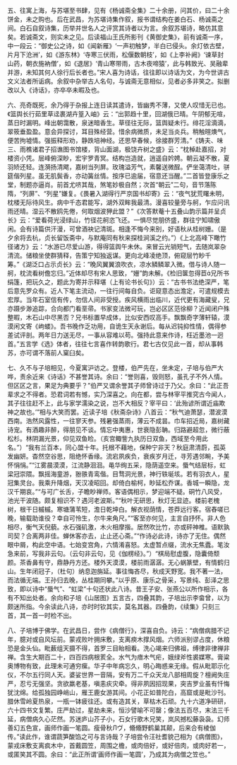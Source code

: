 <!-- { "loadSidebar": true } -->
五、往寓上海，与苏堪至书肆，见有《杨诚斋全集》二十余册，问其价，曰二十余饼金，未之购也。后在武昌，为苏堪诗集作叙，报书谓结构在姜白石、杨诚斋之间。白石自叙诗集，历举并世名人之评赏其诗者以为言。余叙苏堪诗，略仿其意矣。若诚斋文，则实未之见。后读福山王氏所影刊《黄御史集》，前有诚斋一序，中一段云：“御史公之诗，如《闻新雁》‘一声初触梦，半白已侵头。余灯依古壁，片月下沧洲’，如《游东林》‘寺寒三伏雨，松偃数朝枝’，如《上李补阙》‘谏草封山药，朝衣施衲僧’，如《退居》‘青山寒带雨，古木夜啼猿’，此与韩致光、吴融辈并游，未知其何人徐行后长者也。”宋人喜为诗话，往往即以诗话为文，为今世讲古文义法者所诟病。余叙中杂举古人名句，与诚斋无意相似，见者必多非笑之。拟删改以入《诗话》，亦卒卒未暇及也。

六、亮奇既死，余乃得于杂报上连日读其遣诗，皆幽秀不薄，又使人叹惜无已也。《篮舆长行茹里草迳裹湖卉篁入岫》云：“出郭趋十里，回湖俄已晴。午阴郁无喧，蒸日时漏明。峰出朝霭散，泉迷暗香生。草径往无际，篮舆疑未行。绯花淫滴滴，翠筱垂盈盈。意会异探讨，耳目殊经营。惜余病微质，未足当炎兵。稍触暄燠气，便苦拘墟情。强振释形劝，静跌培神经。还思早春候，徐接群芳清。”《铸夫、味三、雨樵诸君子招谯图书馆楼，背山面湖，极饶卉树之盛》云：“枕棹赴嘉招，对楼资小凭。层峰俯深眇，宏宇罗青冥。结构岂造就，逍遥自妗娉。朝云凝不散，夏羽矫还轻。连漪扬清飔，嘉树当列屏。玫瑰溢芳气，素馨送微酲。俨坐蔼清吐，骈筵偕列星。虽无肌鬓香，亦动簧丝情。按序已逾届，宿意还当醒。”二首皆登康乐之堂，制题亦逼肖。前首尤哜其哉，煞笔妙极自然；次首“朝云”二句，音节落陈隋，“列屏”、“列星”嫌复。《畏暑入湖得行严京国书却寄》云：“夜气犹荒曙未明，枕楼无际待风生。病中千态君能写，湖外双眸我最清。漫喜较量旁与舸，乍应问讯雨还晴。湿云不散鸥先倦，何取烟波狎此盟？”《次答默菴十五叠山韵示篇并呈贞长》云：“爱看荷光浸绿山，竹径花舸恣飞还。一惧尽觉朋侪盛，群往宁知啸傲闲。会有诗篇供汗漫，可曾酒袂记清斑。相逢不悔今来别，好语秋从桂树姗。（是夕余将去杭，贞长留饭斋中，与默庵同有秋来探桂涧溪之约。”）《上北高峰下瞰竹径诸方》云：“水游已尽爱山游，得得篮舆午未休。来冒云光销短气，去随岚翠杂清流。储粮坐使群猜释，告策宁知独返谋。更向北峰凌绝顶，俯窥层竹眇千筹。”《湖泛口占示贞长》云：“晚风翼翼浪吹衣，凉水鳞鳞翠入微。借与诗人随一舸，枕流看树儋忘归。”近体却尽有宋人思致，“姗”韵未解。《检旧箧忽得苣兄所书绢篷，把玩久之，题此为寄并示释堪（上有论书长句》）云：“古书书法绝深严，笔后意先罗众有。近人下笔主流动，一往行间每自负。讵窥意态出澹定，可遣规模去宏厚。当年石室信有传，勿信人间非受授。疾风横雨出临川，近代更有海藏叟，兄亦蹑步渺追踪，合向都门看垩帚。书家变法微可玩，岂必区区范徐柳？近闻闭户殊整暇，木石山中尽黑否？兄书标置早成体，比似安西叹高手。飘飘奇字薄轩辕，漠漠闲文寄《岣蝼》。吾书晚作乏功用，自诡生天永谢后。每从迟钝抑性情，偶得参差试评剖。两年日力送无尽，一事从容难以苟。强持此意来作诗，枉近墨池一迥首。”五言学《选》体者，往往七言喜作转韵歌行。君七古仅见此一首，却从事韩苏，亦可谓不落前人窠臼矣。

七、久不与子培相见，今夏寓沪访之。登楼，伯严先在，坐未定，子培与伯严大哗，责余近来《诗话》不甚誉其诗。余曰：“誉则喜，毁则怒，虽孔子不外人情。但区区之言，果足为典要乎？”伯严又谓余誉其子师曾诗过于乃父。余曰：“此正吾辈求之不得者。恐君词若有憾，实乃深喜之。向在都，尝与林宰平推究古今闻人，其子往往赶不上，此与家学濡染之说，岂不大相反？宰平曰：‘此殆谚所谓近庙欺神之故也。’”相与大笑而罢。近读子培《秋斋杂诗》八首云：“秋气迪萧瑟，潜波漠西南。浩然风露性，一往寥天参。残暑强蒸雨，薄云不成昙。巾车招近局，嘉树藏诗宠。有酒趣非醉，得朋见不谈。情忘中夷惠，世衰隐彭聃。归路避超忽，微行蔽松杉。林阴漏光景，仰见双鱼睑。（亥宫鲰訾九执历日双鱼，西域至今用此名。”）“我有兰百本，同心盟十年。托根不藉地，保种宁非天？秋庭肃清蔚，孤英发幽妍。杳然空谷思，阻绝怀香缘。流宕夙疾负，衰疾岁月迁，寻芳遇邻畹，予美怀悁悁。”“江雾晨漠漠，江流静洄洄。黾华绚五采，隐荫遥空来。蜃气结层标，虹梁冠崇隈。飘摇海童游，翂翐青鸾偕。目骛洞光景，神行轶埏垓。若有羽衣人，星冠集灵台。我乘升降烟，天汉凌昭回。却倚白榆柯，眇延松乔谋。香城一瞬隐，龙汉千期哀。”“与可广长舌，子瞻眇禅师。客语偶相示，梦迎端不疑。硐竹八风受，池光干波随。颇复相识不？遇河老波斯。”“秋叶无研思，秋灯无显迹。楼前老槐树，根干日槭槭。寒塘蒲苇短，澹日乾坤白。解衣视荫情，苍莽远行客。宿舂嗟已晚，输载助谁役？幸自可怜生，尔牛来角尺。”“客至亦何见，主言自抒怀。非人色相尽，衡气天倪藐。水石强矶激，木火相摩揩。居然吹比竹，亦或砰神椎。语默孰司契？合离两非佳。蝉休客亦去，止止还心斋。”“作诗必此诗，诗亦了无住。偶然眼中屑，构此空中语。七始变宫角，六情淆喜怒。太虚暂点缀，流水无焦蠹。笔汝急来前，写我非云句。（云句非云句，见《伽楞经》。”）“棋局慰虚腹，隐囊倚颓颜。茶香鼻有守，鼎静丹方还。楼外天漠漠，楼前雨潺潺。无心蜗篆壁，有情鹤归山。生年闭冠子，（杜句）纳息迦旃延。事往悔吝尽，秋成天野宽。我不著一法，而法循无端。王孙归去晚，丛桂期同攀。”以乎原、康乐之骨采，写景纯、彭泽之思致，即以诗中“蜃气”、“虹梁”十句还状此八诗。昔王子安、张燕公以所作相示，各有不知出处者。余向和子培《山居图》五言古，四叠其韵，子培出示李畲曾，以为颇迷所指。今余读此八诗，亦时时钦其实，莫名其器。四叠韵，《续集》只刻三首，其一首一时检不出。

八、子培博于佛学。在武昌日，尝作《病僧行》，深喜自负。诗云：“病僧病腊不记年，臆对或自风坛前。蒙戎败叶拥床敷，支离瘐木撑风烟。六师派别谬占度，休粮恐是金头仙。毗薮组天摄不得，首罗三目眙相看。洗心竭来归佛祖，缚律非律禅非禅。含生大期百二十，四百四病根荄全。水气为瘖木气疟，娥绿斧性裘媒寒。膏粱奥博物有致，此理未可通穷瘰。华子中年病忘久，明心晦惑来无缘。假从毗耶示化仪，不尔五行同人天。婆娑世界一音隔，安有万二千众天龙八部相周旋？檀阙失庄严，忍亏无强坚。贪欲羸老基，嗔恚疢灾牵。得非夙因招现果，突吉罗业虽有忏悔犹沈绵。给孤独园峥峭山，雁王鹿女游其间。小花正如普陀白，高窟或是毗沙刊。腊休雪岭夏热泉，一瓶一钵疲往还。或有造其关，草枯木石顽。九十六道净研研，六十四书文复繁。庄严劫过，星劫未来，恒沙譬喻不可罄；像法五百尽，末法三千延，病僧病久心茫然。苏迷庐山芥子小，石女行歌木兄笑，岚风撼松藤袅袅。幻师善幻五色宣，画师作画一笔圆。瘦骨秋Лヴ，翛翛野鹤巢其颠，后来合有棱伽传。”读此作，谁谓蔬笋酸馅之可与言诗哉？子培尝令汪社耆貌己相为《病僧图》，蒙戎床敷支离疯木中，首戴圆笠，周围之檐，或肉倍好，或好倍肉，或肉好若一，或匿笑其不圆。余曰：“此正所谓‘画师作画一笔圆’，乃成其为病僧之笠也。”

